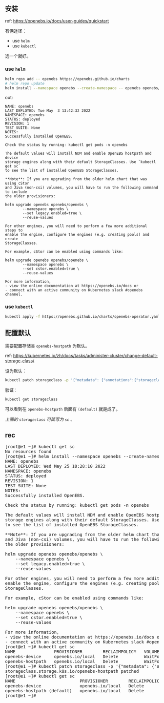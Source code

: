 
## 安装

ref: https://openebs.io/docs/user-guides/quickstart

有俩途径：

- use `helm`
- use `kubectl`

选一个就好。

### use `helm`

~~~ sh
helm repo add -- openebs https://openebs.github.io/charts
# helm repo update
helm install --namespace openebs --create-namespace -- openebs openebs/openebs
~~~

out:

~~~ text
NAME: openebs
LAST DEPLOYED: Tue May  3 13:42:32 2022
NAMESPACE: openebs
STATUS: deployed
REVISION: 1
TEST SUITE: None
NOTES:
Successfully installed OpenEBS.

Check the status by running: kubectl get pods -n openebs

The default values will install NDM and enable OpenEBS hostpath and device
storage engines along with their default StorageClasses. Use `kubectl get sc`
to see the list of installed OpenEBS StorageClasses.

**Note**: If you are upgrading from the older helm chart that was using cStor
and Jiva (non-csi) volumes, you will have to run the following command to include
the older provisioners:

helm upgrade openebs openebs/openebs \
        --namespace openebs \
        --set legacy.enabled=true \
        --reuse-values

For other engines, you will need to perform a few more additional steps to
enable the engine, configure the engines (e.g. creating pools) and create
StorageClasses.

For example, cStor can be enabled using commands like:

helm upgrade openebs openebs/openebs \
        --namespace openebs \
        --set cstor.enabled=true \
        --reuse-values

For more information,
- view the online documentation at https://openebs.io/docs or
- connect with an active community on Kubernetes slack #openebs channel.
~~~

### use `kubectl`

~~~ sh
kubectl apply -f https://openebs.github.io/charts/openebs-operator.yaml
~~~

## 配置默认

需要配置存储类 `openebs-hostpath` 为默认。

ref: https://kubernetes.io/zh/docs/tasks/administer-cluster/change-default-storage-class/

设为默认：

~~~ sh
kubectl patch storageclass -p '{"metadata": {"annotations":{"storageclass.kubernetes.io/is-default-class":"true"}}}' -- openebs-hostpath
~~~

验证：

~~~ sh
kubectl get storageclass
~~~

可以看到在 `openebs-hostpath` 后面有 `(default)` 就是成了。

*上面的 `storageclass` 可简写为 `sc` 。*



## rec

<pre>[root@e1 ~]# kubectl get sc
No resources found
[root@e1 ~]# helm install --namespace openebs --create-namespace -- openebs openebs/openebs
NAME: openebs
LAST DEPLOYED: Wed May 25 18:28:10 2022
NAMESPACE: openebs
STATUS: deployed
REVISION: 1
TEST SUITE: None
NOTES:
Successfully installed OpenEBS.

Check the status by running: kubectl get pods -n openebs

The default values will install NDM and enable OpenEBS hostpath and device
storage engines along with their default StorageClasses. Use `kubectl get sc`
to see the list of installed OpenEBS StorageClasses.

**Note**: If you are upgrading from the older helm chart that was using cStor
and Jiva (non-csi) volumes, you will have to run the following command to include
the older provisioners:

helm upgrade openebs openebs/openebs \
	--namespace openebs \
	--set legacy.enabled=true \
	--reuse-values

For other engines, you will need to perform a few more additional steps to
enable the engine, configure the engines (e.g. creating pools) and create 
StorageClasses. 

For example, cStor can be enabled using commands like:

helm upgrade openebs openebs/openebs \
	--namespace openebs \
	--set cstor.enabled=true \
	--reuse-values

For more information, 
- view the online documentation at https://openebs.io/docs or
- connect with an active community on Kubernetes slack #openebs channel.
[root@e1 ~]# kubectl get sc
NAME               PROVISIONER        RECLAIMPOLICY   VOLUMEBINDINGMODE      ALLOWVOLUMEEXPANSION   AGE
openebs-device     openebs.io/local   Delete          WaitForFirstConsumer   false                  5s
openebs-hostpath   openebs.io/local   Delete          WaitForFirstConsumer   false                  5s
[root@e1 ~]# kubectl patch storageclass -p &apos;{&quot;metadata&quot;: {&quot;annotations&quot;:{&quot;storageclass.kubernetes.io/is-default-class&quot;:&quot;true&quot;}}}&apos; -- openebs-hostpath
storageclass.storage.k8s.io/openebs-hostpath patched
[root@e1 ~]# kubectl get sc
NAME                         PROVISIONER        RECLAIMPOLICY   VOLUMEBINDINGMODE      ALLOWVOLUMEEXPANSION   AGE
openebs-device               openebs.io/local   Delete          WaitForFirstConsumer   false                  28s
openebs-hostpath (default)   openebs.io/local   Delete          WaitForFirstConsumer   false                  28s
[root@e1 ~]# </pre>


